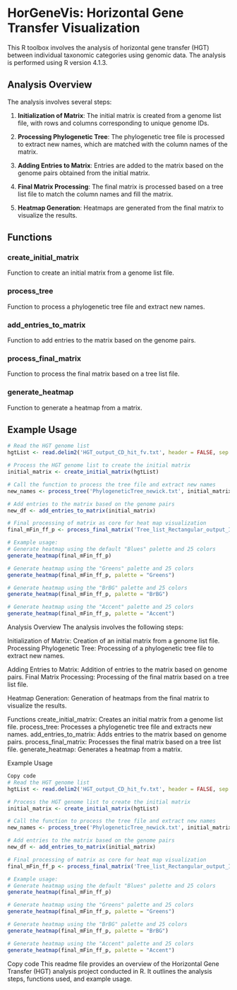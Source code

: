 # HorGeneVis: Horizontal Gene Transfer Visualization

This R toolbox involves the analysis of horizontal gene transfer (HGT) between individual taxonomic categories using genomic data. The analysis is performed using R version 4.1.3.

## Analysis Overview

The analysis involves several steps:

1. **Initialization of Matrix**: The initial matrix is created from a genome list file, with rows and columns corresponding to unique genome IDs.

2. **Processing Phylogenetic Tree**: The phylogenetic tree file is processed to extract new names, which are matched with the column names of the matrix.

3. **Adding Entries to Matrix**: Entries are added to the matrix based on the genome pairs obtained from the initial matrix.

4. **Final Matrix Processing**: The final matrix is processed based on a tree list file to match the column names and fill the matrix.

5. **Heatmap Generation**: Heatmaps are generated from the final matrix to visualize the results.

## Functions

### create_initial_matrix

Function to create an initial matrix from a genome list file.

### process_tree

Function to process a phylogenetic tree file and extract new names.

### add_entries_to_matrix

Function to add entries to the matrix based on the genome pairs.

### process_final_matrix

Function to process the final matrix based on a tree list file.

### generate_heatmap

Function to generate a heatmap from a matrix.

## Example Usage

```r
# Read the HGT genome list
hgtList <- read.delim2('HGT_output_CD_hit_fv.txt', header = FALSE, sep = '')

# Process the HGT genome list to create the initial matrix
initial_matrix <- create_initial_matrix(hgtList)

# Call the function to process the tree file and extract new names
new_names <- process_tree('PhylogeneticTree_newick.txt', initial_matrix)

# Add entries to the matrix based on the genome pairs
new_df <- add_entries_to_matrix(initial_matrix)

# Final processing of matrix as core for heat map visualization
final_mFin_ff_p <- process_final_matrix('Tree_list_Rectangular_output_IToL.txt', new_df)

# Example usage:
# Generate heatmap using the default "Blues" palette and 25 colors
generate_heatmap(final_mFin_ff_p)

# Generate heatmap using the "Greens" palette and 25 colors
generate_heatmap(final_mFin_ff_p, palette = "Greens")

# Generate heatmap using the "BrBG" palette and 25 colors
generate_heatmap(final_mFin_ff_p, palette = "BrBG")

# Generate heatmap using the "Accent" palette and 25 colors
generate_heatmap(final_mFin_ff_p, palette = "Accent")
```

Analysis Overview
The analysis involves the following steps:

Initialization of Matrix: Creation of an initial matrix from a genome list file.
Processing Phylogenetic Tree: Processing of a phylogenetic tree file to extract new names.

Adding Entries to Matrix: Addition of entries to the matrix based on genome pairs.
Final Matrix Processing: Processing of the final matrix based on a tree list file.

Heatmap Generation: Generation of heatmaps from the final matrix to visualize the results.

Functions
create_initial_matrix: Creates an initial matrix from a genome list file.
process_tree: Processes a phylogenetic tree file and extracts new names.
add_entries_to_matrix: Adds entries to the matrix based on genome pairs.
process_final_matrix: Processes the final matrix based on a tree list file.
generate_heatmap: Generates a heatmap from a matrix.

Example Usage
```r
Copy code
# Read the HGT genome list
hgtList <- read.delim2('HGT_output_CD_hit_fv.txt', header = FALSE, sep = '')

# Process the HGT genome list to create the initial matrix
initial_matrix <- create_initial_matrix(hgtList)

# Call the function to process the tree file and extract new names
new_names <- process_tree('PhylogeneticTree_newick.txt', initial_matrix)

# Add entries to the matrix based on the genome pairs
new_df <- add_entries_to_matrix(initial_matrix)

# Final processing of matrix as core for heat map visualization
final_mFin_ff_p <- process_final_matrix('Tree_list_Rectangular_output_IToL.txt', new_df)

# Example usage:
# Generate heatmap using the default "Blues" palette and 25 colors
generate_heatmap(final_mFin_ff_p)

# Generate heatmap using the "Greens" palette and 25 colors
generate_heatmap(final_mFin_ff_p, palette = "Greens")

# Generate heatmap using the "BrBG" palette and 25 colors
generate_heatmap(final_mFin_ff_p, palette = "BrBG")

# Generate heatmap using the "Accent" palette and 25 colors
generate_heatmap(final_mFin_ff_p, palette = "Accent")
```

Copy code
This readme file provides an overview of the Horizontal Gene Transfer (HGT) analysis project conducted in R. It outlines the analysis steps, functions used, and example usage.
